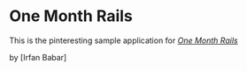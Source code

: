 # One Month Rails

This is the pinteresting sample application for [*One Month Rails*](http://onemonthrails.com)

by [Irfan Babar]